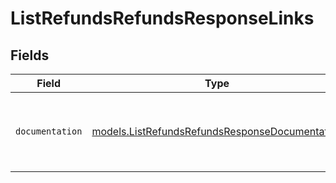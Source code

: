 # ListRefundsRefundsResponseLinks


## Fields

| Field                                                                                                  | Type                                                                                                   | Required                                                                                               | Description                                                                                            |
| ------------------------------------------------------------------------------------------------------ | ------------------------------------------------------------------------------------------------------ | ------------------------------------------------------------------------------------------------------ | ------------------------------------------------------------------------------------------------------ |
| `documentation`                                                                                        | [models.ListRefundsRefundsResponseDocumentation](../models/listrefundsrefundsresponsedocumentation.md) | :heavy_check_mark:                                                                                     | The URL to the generic Mollie API error handling guide.                                                |